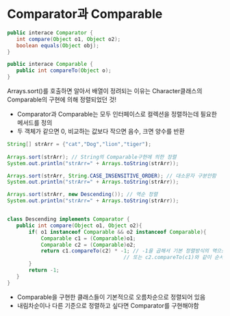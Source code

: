 # Comparator과 Comparable

 ```java
 public interace Comparator {
    int compare(Object o1, Object o2);
    boolean equals(Object obj);
 }
 
 public interace Comparable {
    public int compareTo(Object o); 
 }
 ```
 
 Arrays.sort()를 호출하면 알아서 배열이 정려되는 이유는 Character클래스의 Comparable의 구현에 의해 정렬되었던 것!  
 * Comparator과 Comparable는 모두 인터페이스로 컬렉션을 정렬하는데 필요한 메서드를 정의
 * 두 객체가 같으면 0, 비교하는 값보다 작으면 음수, 크면 양수를 반환
 

```java
String[] strArr = {"cat","Dog","lion","tiger");
 
Arrays.sort(strArr); // String의 Comparable구현에 의한 정렬
System.out.println("strArr=" + Arrays.toString(strArr));

Arrays.sort(strArr, String.CASE_INSENSITIVE_ORDER); // 대소문자 구분안함
System.out.println("strArr=" + Arrays.toString(strArr));

Arrays.sort(strArr, new Descending()); // 역순 정렬
System.out.println("strArr=" + Arrays.toString(strArr));


class Descending implements Comparator {
   public int compare(Object o1, Object o2){
       if( o1 instanceof Comparable && o2 instanceof Comparable){
           Comparable c1 = (Comparable)o1;
           Comparable c2 = (Comparable)o2;
           return c1.compareTo(c2) * -1; // -1을 곱해서 기본 정렬방식의 역으로 변경한다. 
                                      // 또는 c2.compareTo(c1)와 같이 순서를 바꿔도 된다.
       }
       return -1;
   }
}    
 ```
 
  * Comparable을 구현한 클래스들이 기본적으로 오름차순으로 정렬되어 있음
 * 내림차순이나 다른 기준으로 정렬하고 싶다면 Comparator를 구현해야함
